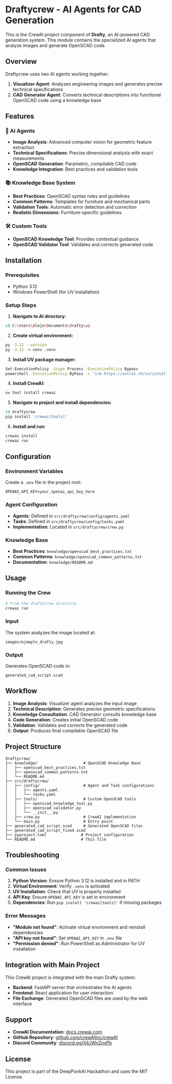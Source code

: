 # Draftycrew - AI Agents for CAD Generation

This is the CrewAI project component of **Drafty**, an AI-powered CAD generation system. This module contains the specialized AI agents that analyze images and generate OpenSCAD code.

## Overview

Draftycrew uses two AI agents working together:

1. **Visualizer Agent**: Analyzes engineering images and generates precise technical specifications
2. **CAD Generator Agent**: Converts technical descriptions into functional OpenSCAD code using a knowledge base

## Features

### 🤖 AI Agents
- **Image Analysis**: Advanced computer vision for geometric feature extraction
- **Technical Specifications**: Precise dimensional analysis with exact measurements
- **OpenSCAD Generation**: Parametric, compilable CAD code
- **Knowledge Integration**: Best practices and validation tools

### 📚 Knowledge Base System
- **Best Practices**: OpenSCAD syntax rules and guidelines
- **Common Patterns**: Templates for furniture and mechanical parts
- **Validation Tools**: Automatic error detection and correction
- **Realistic Dimensions**: Furniture-specific guidelines

### 🛠️ Custom Tools
- **OpenSCAD Knowledge Tool**: Provides contextual guidance
- **OpenSCAD Validator Tool**: Validates and corrects generated code

## Installation

### Prerequisites
- Python 3.12
- Windows PowerShell (for UV installation)

### Setup Steps

1. **Navigate to AI directory:**
```bash
cd C:\Users\Alejo\Documents\drafty\ai
```

2. **Create virtual environment:**
```bash
py -3.12 --version
py -3.12 -m venv .venv
```

3. **Install UV package manager:**
```bash
Set-ExecutionPolicy -Scope Process -ExecutionPolicy Bypass
powershell -ExecutionPolicy ByPass -c "irm https://astral.sh/uv/install.ps1 | iex"
```

4. **Install CrewAI:**
```bash
uv tool install crewai
```

5. **Navigate to project and install dependencies:**
```bash
cd draftycrew
pip install 'crewai[tools]'
```

6. **Install and run:**
```bash
crewai install
crewai run
```

## Configuration

### Environment Variables
Create a `.env` file in the project root:
```
OPENAI_API_KEY=your_openai_api_key_here
```

### Agent Configuration
- **Agents**: Defined in `src/draftycrew/config/agents.yaml`
- **Tasks**: Defined in `src/draftycrew/config/tasks.yaml`
- **Implementation**: Located in `src/draftycrew/crew.py`

### Knowledge Base
- **Best Practices**: `knowledge/openscad_best_practices.txt`
- **Common Patterns**: `knowledge/openscad_common_patterns.txt`
- **Documentation**: `knowledge/README.md`

## Usage

### Running the Crew
```bash
# From the draftycrew directory
crewai run
```

### Input
The system analyzes the image located at:
```
imagen/ejemplo_drafty.jpg
```

### Output
Generates OpenSCAD code in:
```
generated_cad_script.scad
```

## Workflow

1. **Image Analysis**: Visualizer agent analyzes the input image
2. **Technical Description**: Generates precise geometric specifications
3. **Knowledge Consultation**: CAD Generator consults knowledge base
4. **Code Generation**: Creates initial OpenSCAD code
5. **Validation**: Validates and corrects the generated code
6. **Output**: Produces final compilable OpenSCAD file

## Project Structure

```
draftycrew/
├── knowledge/                    # OpenSCAD Knowledge Base
│   ├── openscad_best_practices.txt
│   ├── openscad_common_patterns.txt
│   └── README.md
├── src/draftycrew/
│   ├── config/                   # Agent and Task configurations
│   │   ├── agents.yaml
│   │   └── tasks.yaml
│   ├── tools/                    # Custom OpenSCAD tools
│   │   ├── openscad_knowledge_tool.py
│   │   ├── openscad_validator.py
│   │   └── __init__.py
│   ├── crew.py                   # CrewAI implementation
│   └── main.py                   # Entry point
├── generated_cad_script.scad     # Generated OpenSCAD files
├── generated_cad_script_fixed.scad
├── pyproject.toml               # Project configuration
└── README.md                    # This file
```

## Troubleshooting

### Common Issues

1. **Python Version**: Ensure Python 3.12 is installed and in PATH
2. **Virtual Environment**: Verify `.venv` is activated
3. **UV Installation**: Check that UV is properly installed
4. **API Key**: Ensure `OPENAI_API_KEY` is set in environment
5. **Dependencies**: Run `pip install 'crewai[tools]'` if missing packages

### Error Messages

- **"Module not found"**: Activate virtual environment and reinstall dependencies
- **"API key not found"**: Set `OPENAI_API_KEY` in `.env` file
- **"Permission denied"**: Run PowerShell as Administrator for UV installation

## Integration with Main Project

This CrewAI project is integrated with the main Drafty system:

- **Backend**: FastAPI server that orchestrates the AI agents
- **Frontend**: React application for user interaction
- **File Exchange**: Generated OpenSCAD files are used by the web interface

## Support

- **CrewAI Documentation**: [docs.crewai.com](https://docs.crewai.com)
- **GitHub Repository**: [github.com/crewAIInc/crewAI](https://github.com/crewAIInc/crewAI)
- **Discord Community**: [discord.gg/X4JWnZnxPb](https://discord.com/invite/X4JWnZnxPb)

## License

This project is part of the DeepPunkAI Hackathon and uses the MIT License.
